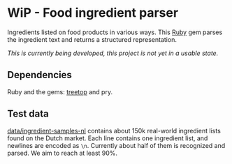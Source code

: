 # WiP - Food ingredient parser

Ingredients listed on food products in various ways. This [Ruby](https://www.ruby-lang.org/) gem
parses the ingredient text and returns a structured representation.

_This is currently being developed, this project is not yet in a usable state._

## Dependencies

Ruby and the gems: [treetop](http://cjheath.github.io/treetop) and pry.

## Test data

[data/ingredient-samples-nl](`data/ingredient-samples-nl`) contains about 150k
real-world ingredient lists found on the Dutch market. Each line contains one ingredient
list, and newlines are encoded as `\n`.
Currently about half of them is recognized and parsed. We aim to reach at least 90%.

